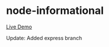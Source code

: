 # node-informational

[Live Demo](https://node-informational.hachai-ux.repl.co)

Update: Added express branch
